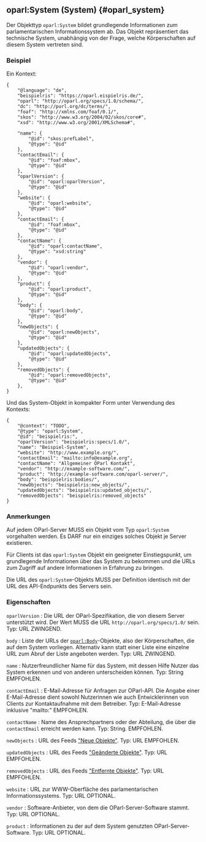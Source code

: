 oparl:System (System)   {#oparl_system}
--------------------

Der Objekttyp `oparl:System` bildet grundlegende Informationen zum
parlamentarischen Informationssystem ab. Das Objekt repräsentiert
das technische System, unabhängig von der Frage, welche Körperschaften
auf diesem System vertreten sind.

### Beispiel ###

Ein Kontext:

~~~~~  {#system_ex_context .json}
{
    "@language": "de",
    "beispielris": "https://oparl.eispielris.de/",
    "oparl": "http://oparl.org/specs/1.0/schema/",
    "dc": "http://purl.org/dc/terms/",
    "foaf": "http://xmlns.com/foaf/0.1/",
    "skos": "http://www.w3.org/2004/02/skos/core#",
    "xsd": "http://www.w3.org/2001/XMLSchema#",

    "name": {
        "@id": "skos:prefLabel",
        "@type": "@id"
    },
    "contactEmail": {
        "@id": "foaf:mbox",
        "@type": "@id"
    },
    "oparlVersion": {
        "@id": "oparl:oparlVersion",
        "@type": "@id"
    },
    "website": {
        "@id": "oparl:website",
        "@type": "@id"
    },
    "contactEmail": {
        "@id": "foaf:mbox",
        "@type": "@id"
    },
    "contactName": {
        "@id": "oparl:contactName",
        "@type": "xsd:string"
    },
    "vendor": {
        "@id": "oparl:vendor",
        "@type": "@id"
    },
    "product": {
        "@id": "oparl:product",
        "@type": "@id"
    },
    "body": {
        "@id": "oparl:body",
        "@type": "@id"
    },
    "newObjects": {
        "@id": "oparl:newObjects",
        "@type": "@id"
    },
    "updatedObjects": {
        "@id": "oparl:updatedObjects",
        "@type": "@id"
    },  
    "removedObjects": {
        "@id": "oparl:removedObjects",
        "@type": "@id"
    },  
}
~~~~~

Und das System-Objekt in kompakter Form unter Verwendung des Kontexts:

~~~~~  {#system_ex2 .json}
{
    "@context": "TODO",
    "@type": "oparl:System",
    "@id": "beispielris:",
    "oparlVersion": "beispielris:specs/1.0/",
    "name": "Beispiel-System",
    "website": "http://www.example.org/",
    "contactEmail": "mailto:info@example.org",
    "contactName": "Allgemeiner OParl Kontakt",
    "vendor": "http://example-software.com/",
    "product": "http://example-software.com/oparl-server/",
    "body": "beispielris:bodies/",
    "newObjects": "beispielris:new_objects/",
    "updatedObjects": "beispielris:updated_objects/",
    "removedObjects": "beispielris:removed_objects"
}
~~~~~

### Anmerkungen ###

Auf jedem OParl-Server MUSS ein Objekt vom Typ `oparl:System` vorgehalten
werden. Es DARF nur ein einziges solches Objekt je Server existieren.

Für Clients ist das `oparl:System` Objekt ein geeigneter Einstiegspunkt,
um grundlegende Informationen über das System zu bekommen und die URLs
zum Zugriff auf andere Informationen in Erfahrung zu bringen.

Die URL des `oparl:System`-Objekts MUSS per Definition identisch mit
der URL des API-Endpunkts des Servers sein.

### Eigenschaften

`oparlVersion`
:   Die URL der OParl-Spezifikation, die von diesem Server unterstützt 
    wird. Der Wert MUSS die URL `http://oparl.org/specs/1.0/` sein.
    Typ: URL
    ZWINGEND.

`body`
:   Liste der URLs der [`oparl:Body`](#oparl_body)-Objekte, also der 
    Körperschaften, die auf dem System vorliegen. Alternativ kann statt 
    einer Liste eine einzelne URL zum Abruf der Liste angeboten werden.
    Typ: URL
    ZWINGEND.

`name`
:   Nutzerfreundlicher Name für das System, mit dessen Hilfe Nutzer das
    System erkennen und von anderen unterscheiden können.
    Typ: String
    EMPFOHLEN.

`contactEmail`
:   E-Mail-Adresse für Anfragen zur OParl-API. Die Angabe einer E-Mail-Adresse dient sowohl Nutzerinnen
    wie auch Entwicklerinnen von Clients zur Kontaktaufnahme mit dem
    Betreiber.
    Typ: E-Mail-Adresse inklusive "mailto:"
    EMPFOHLEN. 

`contactName`
:   Name des Ansprechpartners oder der Abteilung, die über die `contactEmail`
    erreicht werden kann.
    Typ: String.
    EMPFOHLEN. 

`newObjects`
:   URL des Feeds ["Neue Objekte"](#feed_neue_objekte).
    Typ: URL
    EMPFOHLEN.

`updatedObjects`
:   URL des Feeds ["Geänderte Objekte"](#feed_geaenderte_objekte).
    Typ: URL
    EMPFOHLEN.

`removedObjects`
:   URL des Feeds ["Entfernte Objekte"](#feed_entfernte_objekte).
    Typ: URL
    EMPFOHLEN.

`website`
:   URL zur WWW-Oberfläche des parlamentarischen Informationssystems.
    Typ: URL
    OPTIONAL.

`vendor`
:   Software-Anbieter, von dem die OParl-Server-Software stammt.
    Typ: URL
    OPTIONAL.

`product`
:   Informationen zu der auf dem System genutzten OParl-Server-Software.
    Typ: URL
    OPTIONAL.
